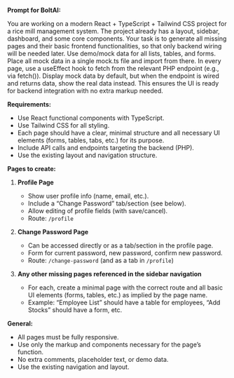 **Prompt for BoltAI:**

You are working on a modern React + TypeScript + Tailwind CSS project for a rice mill management system. The project already has a layout, sidebar, dashboard, and some core components. Your task is to generate all missing pages and their basic frontend functionalities, so that only backend wiring will be needed later. Use demo/mock data for all lists, tables, and forms. Place all mock data in a single mock.ts file and import from there. In every page, use a useEffect hook to fetch from the relevant PHP endpoint (e.g., via fetch()). Display mock data by default, but when the endpoint is wired and returns data, show the real data instead. This ensures the UI is ready for backend integration with no extra markup needed.

**Requirements:**

- Use React functional components with TypeScript.
- Use Tailwind CSS for all styling.
- Each page should have a clear, minimal structure and all necessary UI elements (forms, tables, tabs, etc.) for its purpose.
- Include API calls and endpoints targeting the backend (PHP).
- Use the existing layout and navigation structure.

**Pages to create:**

1. **Profile Page**

   - Show user profile info (name, email, etc.).
   - Include a “Change Password” tab/section (see below).
   - Allow editing of profile fields (with save/cancel).
   - Route: `/profile`

2. **Change Password Page**

   - Can be accessed directly or as a tab/section in the profile page.
   - Form for current password, new password, confirm new password.
   - Route: `/change-password` (and as a tab in `/profile`)

3. **Any other missing pages referenced in the sidebar navigation**
   - For each, create a minimal page with the correct route and all basic UI elements (forms, tables, etc.) as implied by the page name.
   - Example: “Employee List” should have a table for employees, “Add Stocks” should have a form, etc.

**General:**

- All pages must be fully responsive.
- Use only the markup and components necessary for the page’s function.
- No extra comments, placeholder text, or demo data.
- Use the existing navigation and layout.
